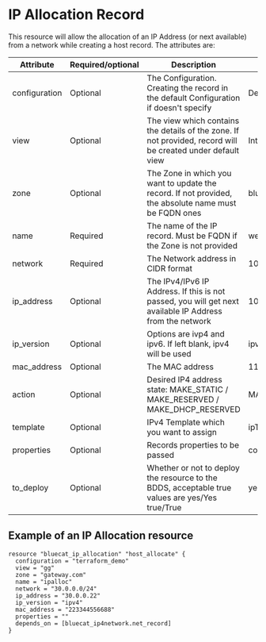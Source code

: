 # IP Allocation Record
This resource will allow the allocation of an IP Address (or next available) from a network while creating a host record. The attributes are:

| Attribute     | Required/optional | Description                                                                                                 | Example                    |
|---------------| --- |-------------------------------------------------------------------------------------------------------------|----------------------------|
| configuration | Optional | The Configuration. Creating the record in the default Configuration if doesn't specify                      | Demo                       |
| view          | Optional | The view which contains the details of the zone. If not provided, record will be created under default view | Internal                   |
| zone          | Optional | The Zone in which you want to update the record. If not provided, the absolute name must be FQDN ones       | bluecatnetworks.com        |
| name          | Required | The name of the IP record. Must be FQDN if the Zone is not provided                                         | webapp.bluecatnetworks.com |
| network       | Required | The Network address in CIDR format                                                                          | 10.0.0.0/24                |
| ip_address    | Optional | The IPv4/IPv6 IP Address. If this is not passed, you will get next available IP Address from the network    | 10.0.0.12                  |
| ip_version    | Optional | Options are ivp4 and ipv6. If left blank, ipv4 will be used                                                  | ipv4                       |
| mac_address   | Optional | The MAC address                                                                                             | 11:22:33:44:55:66          |
| action        | Optional | Desired IP4 address state: MAKE_STATIC / MAKE_RESERVED / MAKE_DHCP_RESERVED                                 | MAKE_STATIC                |
| template      | Optional | IPv4 Template which you want to assign                                                                      | ipTemplateIPv4             |
| properties    | Optional | Records properties to be passed                                                                             | comment=My comments        |
| to_deploy | Optional | Whether or not to deploy the resource to the BDDS, acceptable true values are yes/Yes true/True | yes |

## Example of an IP Allocation resource

    resource "bluecat_ip_allocation" "host_allocate" {
      configuration = "terraform_demo"
      view = "gg"
      zone = "gateway.com"
      name = "ipalloc"
      network = "30.0.0.0/24"
      ip_address = "30.0.0.22"
      ip_version = "ipv4"
      mac_address = "223344556688"
      properties = ""
      depends_on = [bluecat_ip4network.net_record]
    }
